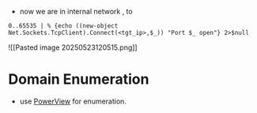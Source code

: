 
- now we are in internal network , to 

```
0..65535 | % {echo ((new-object Net.Sockets.TcpClient).Connect(<tgt_ip>,$_)) "Port $_ open"} 2>$null
```
![[Pasted image 20250523120515.png]]

# Domain Enumeration
 
- use [PowerView](https://github.com/PowerShellMafia/PowerSploit/blob/master/Recon/PowerView.ps1) for enumeration.

```
```
